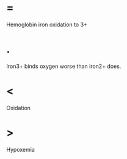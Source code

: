 # =

Hemoglobin iron oxidation to 3+

# .

Iron3+ binds oxygen worse than iron2+ does.

# <

Oxidation

# >

Hypoxemia
